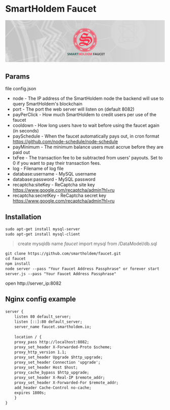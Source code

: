 # SmartHoldem Faucet

[![Wallet Releases](https://github.com/smartholdem/smartmedia/blob/master/mediakit/sh_faucet.jpg)](https://faucet.smartholdem.io/)

## Params

file config.json

- node - The IP address of the SmartHoldem node the backend will use to query SmartHoldem's blockchain
- port - The port the web server will listen on (default 8082)
- payPerClick - How much SmartHoldem to credit users per use of the faucet
- cooldown - How long users have to wait before using the faucet again (in seconds)
- paySchedule - When the faucet automatically pays out, in cron format https://github.com/node-schedule/node-schedule
- payMinimum - The minimum balance users must accrue before they are paid out
- txFee - The transaction fee to be subtracted from users' payouts. Set to 0 if you want to pay their transaction fees.
- log - Filename of log file
- database:username - MySQL username
- database:password - MySQL password
- recaptcha:siteKey - ReCaptcha site key https://www.google.com/recaptcha/admin?hl=ru
- recaptcha:secretKey - ReCaptcha secret key https://www.google.com/recaptcha/admin?hl=ru

## Installation
```shell
sudo apt-get install mysql-server
sudo apt-get install mysql-client
```
> create mysqldb name *faucet*
> import mysql from /DataModel/db.sql

```shell
git clone https://github.com/smartholdem/faucet.git
cd faucet
npm install
node server --pass "Your Faucet Address Passphrase" or forever start server.js --pass "Your Faucet Address Passphrase"
```
open http://server_ip:8082

## Nginx config example

```shell
server {
    listen 80 default_server;
    listen [::]:80 default_server;
    server_name faucet.smartholdem.io;

    location / {
    proxy_pass http://localhost:8082;
    proxy_set_header X-Forwarded-Proto $scheme;
    proxy_http_version 1.1;
    proxy_set_header Upgrade $http_upgrade;
    proxy_set_header Connection 'upgrade';
    proxy_set_header Host $host;
    proxy_cache_bypass $http_upgrade;
    proxy_set_header X-Real-IP $remote_addr;
    proxy_set_header X-Forwarded-For $remote_addr;
    add_header Cache-Control no-cache;
    expires 1800s;
    }
}
```
